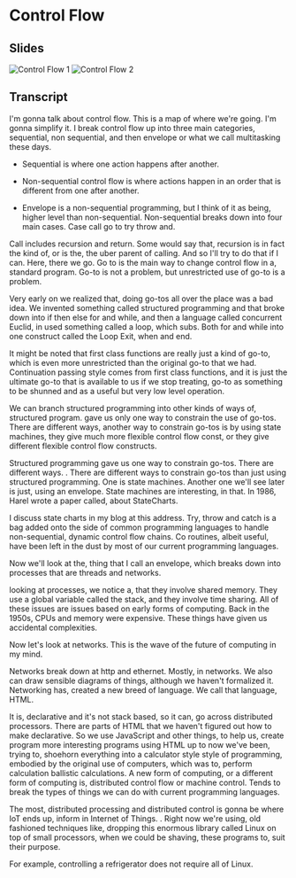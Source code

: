 # Control Flow

## Slides

![Control Flow 1](Control-Flow-Copy-1.png)
![Control Flow 2](Control-Flow-Copy-2.png)

## Transcript

I'm gonna talk about control flow. This is a map of where we're going. I'm gonna simplify it. I break control flow up into three main categories, sequential, non sequential, and then envelope or what we call multitasking these days. 

- Sequential is where one action happens after another.

- Non-sequential control flow is where actions happen in an order that is different from one after another. 

- Envelope is a non-sequential programming, but I think of it as being,  higher level than non-sequential. Non-sequential breaks down into four main cases. Case call go to try throw and.

Call includes recursion and return. Some would say that,  recursion is in fact the kind of,  or is the,  the uber parent of calling. And so I'll try to do that if I can. Here, there we go. Go to is the main way to change control flow in a,  standard program. Go-to is not a problem, but unrestricted use of go-to is a problem.

Very early on we realized that,  doing go-tos all over the place was a bad idea. We invented something called structured programming and that broke down into if then else for and while, and then a language called concurrent Euclid,  in used something called a loop, which subs. Both for and while into one construct called the Loop Exit, when and end.

It might be noted that first class functions are really just a kind of go-to,  which is even more unrestricted than the original go-to that we had. Continuation passing style comes from first class functions,  and it is just the ultimate go-to that is available to us if we stop treating, go-to as something to be shunned and as a useful but very low level operation.

We can branch structured programming into other kinds of ways of,  structured program.  gave us only one way to constrain the use of go-tos. There are different ways,  another way to constrain go-tos is by using state machines, they give much more flexible control flow const, or they give different flexible control flow constructs.

Structured programming gave us one way to constrain go-tos. There are different ways. . There are different ways to constrain go-tos than just using structured programming. One is state machines. Another one we'll see later is just,  using an envelope. State machines are interesting,  in that. In 1986, Harel wrote a paper called,  about StateCharts.

I discuss state charts in my blog at this address. Try, throw and catch is a bag added onto the side of common programming languages to handle non-sequential,  dynamic control flow chains. Co routines, albeit useful, have been left in the dust by most of our current programming languages. 

Now we'll look at the,  thing that I call an envelope, which breaks down into processes that are threads and networks.

looking at processes,  we notice a,  that they involve shared memory. They use a global variable called the stack, and they involve time sharing. All of these issues are issues based on early forms of computing. Back in the 1950s, CPUs and memory were expensive. These things have given us accidental complexities.

Now let's look at networks. This is the wave of the future of computing in my mind. 

Networks break down at http  and ethernet. Mostly,  in networks. We also can draw sensible diagrams of things,  although we haven't formalized it.  Networking has,   created a new breed of language. We call that language, HTML.

It is,  declarative and it's not stack based, so it can,  go across distributed processors. There are parts of HTML that we haven't figured out how to make declarative. So we use JavaScript and other things,  to help us,  create program more interesting programs using HTML up to now we've been,  trying to,  shoehorn everything into a calculator style style of programming,  embodied by the original use of computers, which was to, perform calculation ballistic calculations. A new form of computing, or a different form of computing is,  distributed control flow or machine control. Tends to break the types of things we can do with current programming languages.

The most,  distributed processing and distributed control is gonna be where IoT ends up,  inform in Internet of Things. . Right now we're using,  old fashioned techniques like,  dropping this enormous library called Linux on top of small processors,  when we could be shaving,  these programs to,  suit their purpose.

For example, controlling a refrigerator does not require all of Linux.